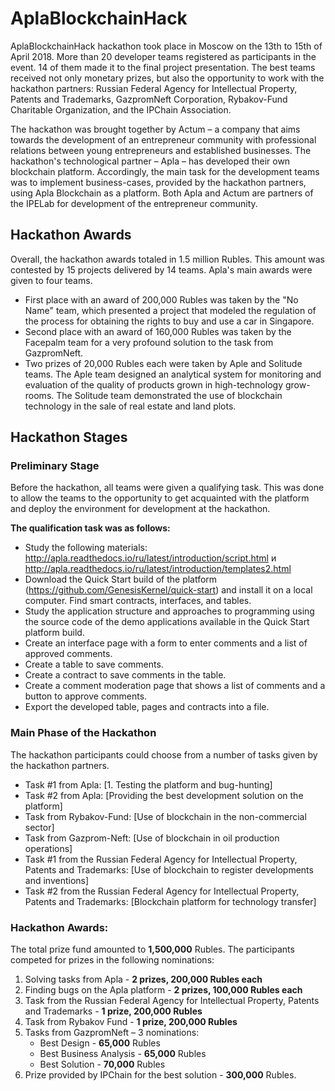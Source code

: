 # AplaBlockchainHack

AplaBlockchainHack hackathon took place in Moscow on the 13th to 15th of April 2018. More than 20 developer teams registered as participants in the event. 14 of them made it to the final project presentation. The best teams received not only monetary prizes, but also the opportunity to work with the hackathon partners: Russian Federal Agency for Intellectual Property, Patents and Trademarks, GazpromNeft Corporation, Rybakov-Fund Charitable Organization, and the IPChain Association.

The hackathon was brought together by Actum – a company that aims towards the development of an entrepreneur community with professional relations between young entrepreneurs and established businesses. The hackathon's technological partner – Apla – has developed their own blockchain platform. Accordingly, the main task for the development teams was to implement business-cases, provided by the hackathon partners, using Apla Blockchain as a platform. Both Apla and Actum are partners of the IPELab for development of the entrepreneur community.

## Hackathon Awards

Overall, the hackathon awards totaled in 1.5 million Rubles. This amount was contested by 15 projects delivered by 14 teams. Apla's main awards were given to four teams.

- First place with an award of 200,000 Rubles was taken by the "No Name" team, which presented a project that modeled the regulation of the process for obtaining the rights to buy and use a car in Singapore.
- Second place with an award of 160,000 Rubles was taken by the Facepalm team for a very profound solution to the task from GazpromNeft.
- Two prizes of 20,000 Rubles each were taken by Aple and Solitude teams. The Aple team designed an analytical system for monitoring and evaluation of the quality of products grown in high-technology grow-rooms. The Solitude team demonstrated the use of blockchain technology in the sale of real estate and land plots.

   
## Hackathon Stages
### Preliminary Stage
Before the hackathon, all teams were given a qualifying task. This was done to allow the teams to the opportunity to get acquainted with the platform and deploy the environment for development at the hackathon.

**The qualification task was as follows:** 
  - Study the following materials: http://apla.readthedocs.io/ru/latest/introduction/script.html и http://apla.readthedocs.io/ru/latest/introduction/templates2.html 
  - Download the Quick Start build of the platform (https://github.com/GenesisKernel/quick-start) and install it on a local computer. Find smart contracts, interfaces, and tables.
  - Study the application structure and approaches to programming using the source code of the demo applications available in the Quick Start platform build.
  - Create an interface page with a form to enter comments and a list of approved comments. 
  - Create a table to save comments.
  - Create a contract to save comments in the table.
  - Create a comment moderation page that shows a list of comments and a button to approve comments.
  - Export the developed table, pages and contracts into a file.

### Main Phase of the Hackathon
The hackathon participants could choose from a number of tasks given by the hackathon partners.

 - Task #1 from Apla: [1. Testing the platform and bug-hunting] 
 - Task #2 from Apla: [Providing the best development solution on the platform] 
 - Task from Rybakov-Fund: [Use of blockchain in the non-commercial sector]
 - Task from Gazprom-Neft: [Use of blockchain in oil production operations]
 - Task #1 from the Russian Federal Agency for Intellectual Property, Patents and Trademarks: [Use of blockchain to register developments and inventions]
 - Task #2 from the Russian Federal Agency for Intellectual Property, Patents and Trademarks: [Blockchain platform for technology transfer]

### Hackathon Awards:
The total prize fund amounted to **1,500,000** Rubles.
The participants competed for prizes in the following nominations:
1. Solving tasks from Apla - **2 prizes, 200,000 Rubles each**
2. Finding bugs on the Apla platform - **2 prizes, 100,000 Rubles each**
3. Task from the Russian Federal Agency for Intellectual Property, Patents and Trademarks - **1 prize, 200,000 Rubles**
4. Task from Rybakov Fund - **1 prize, 200,000 Rubles**
5. Tasks from GazpromNeft – 3 nominations:
   - Best Design - **65,000** Rubles
   - Best Business Analysis - **65,000** Rubles
   - Best Solution - **70,000** Rubles
6. Prize provided by IPChain for the best solution - **300,000** Rubles.
